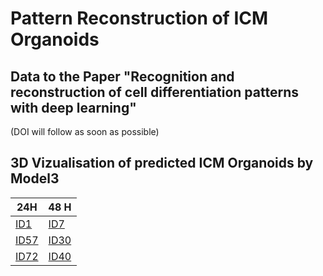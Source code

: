 # Pattern Reconstruction of ICM Organoids


## Data to the Paper "Recognition and reconstruction of cell differentiation patterns with deep learning" 

(DOI will follow as soon as possible)

## 3D Vizualisation of predicted ICM Organoids by Model3 


| 24H                        | 48 H                        |
| -------------------------- | --------------------------- |
| [ID1](./Organoid_1.html)   | [ID7](./Organoid_7.html)    |
| [ID57](./Organoid_57.html) | [ID30](./Organoid_30.html)  |
| [ID72](./Organoid_1.html)  | [ID40](./Organoid_40.html)  |
